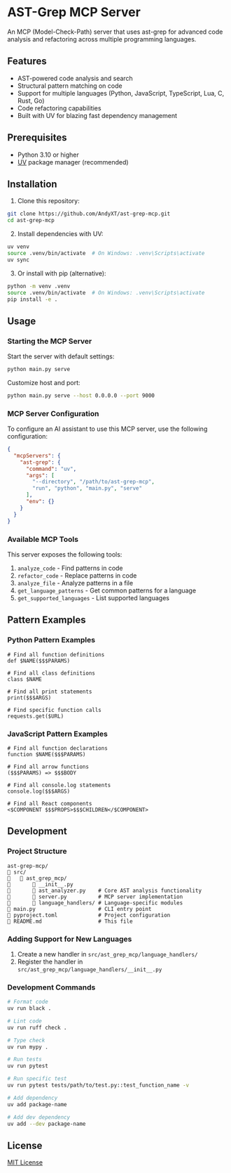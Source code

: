 # AST-Grep MCP Server

An MCP (Model-Check-Path) server that uses ast-grep for advanced code analysis and refactoring across multiple programming languages.

## Features

- AST-powered code analysis and search
- Structural pattern matching on code
- Support for multiple languages (Python, JavaScript, TypeScript, Lua, C, Rust, Go)
- Code refactoring capabilities
- Built with UV for blazing fast dependency management

## Prerequisites

- Python 3.10 or higher
- [UV](https://astral.sh/uv) package manager (recommended)

## Installation

1. Clone this repository:
```bash
git clone https://github.com/AndyXT/ast-grep-mcp.git
cd ast-grep-mcp
```

2. Install dependencies with UV:
```bash
uv venv
source .venv/bin/activate  # On Windows: .venv\Scripts\activate
uv sync
```

3. Or install with pip (alternative):
```bash
python -m venv .venv
source .venv/bin/activate  # On Windows: .venv\Scripts\activate
pip install -e .
```

## Usage

### Starting the MCP Server

Start the server with default settings:
```bash
python main.py serve
```

Customize host and port:
```bash
python main.py serve --host 0.0.0.0 --port 9000
```

### MCP Server Configuration

To configure an AI assistant to use this MCP server, use the following configuration:

```json
{
  "mcpServers": {
    "ast-grep": {
      "command": "uv",
      "args": [
        "--directory", "/path/to/ast-grep-mcp",
        "run", "python", "main.py", "serve"
      ],
      "env": {}
    }
  }
}
```

### Available MCP Tools

This server exposes the following tools:

1. `analyze_code` - Find patterns in code
2. `refactor_code` - Replace patterns in code
3. `analyze_file` - Analyze patterns in a file
4. `get_language_patterns` - Get common patterns for a language
5. `get_supported_languages` - List supported languages

## Pattern Examples

### Python Pattern Examples

```
# Find all function definitions
def $NAME($$$PARAMS)

# Find all class definitions
class $NAME

# Find all print statements
print($$$ARGS)

# Find specific function calls
requests.get($URL)
```

### JavaScript Pattern Examples

```
# Find all function declarations
function $NAME($$$PARAMS)

# Find all arrow functions
($$$PARAMS) => $$$BODY

# Find all console.log statements
console.log($$$ARGS)

# Find all React components
<$COMPONENT $$$PROPS>$$$CHILDREN</$COMPONENT>
```

## Development

### Project Structure

```
ast-grep-mcp/
   src/
      ast_grep_mcp/
          __init__.py
          ast_analyzer.py    # Core AST analysis functionality
          server.py          # MCP server implementation
          language_handlers/ # Language-specific modules
   main.py                    # CLI entry point
   pyproject.toml             # Project configuration
   README.md                  # This file
```

### Adding Support for New Languages

1. Create a new handler in `src/ast_grep_mcp/language_handlers/`
2. Register the handler in `src/ast_grep_mcp/language_handlers/__init__.py`

### Development Commands

```bash
# Format code
uv run black .

# Lint code
uv run ruff check .

# Type check
uv run mypy .

# Run tests
uv run pytest

# Run specific test
uv run pytest tests/path/to/test.py::test_function_name -v

# Add dependency
uv add package-name

# Add dev dependency
uv add --dev package-name
```

## License

[MIT License](LICENSE)